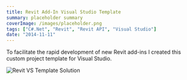 ```yaml
---
title: Revit Add-In Visual Studio Template
summary: placeholder summary
coverImage: /images/placeholder.png
tags: ["C#.Net", "Revit", "Revit API", "Visual Studio"]
date: "2014-11-11"
---
```


To facilitate the rapid development of new Revit add-ins I created this custom project template for Visual Studio.

![Revit VS Template Solution](http://www.ericanastas.com/wp-content/uploads/2015/07/Revit-VS-Template-Solution.png)

